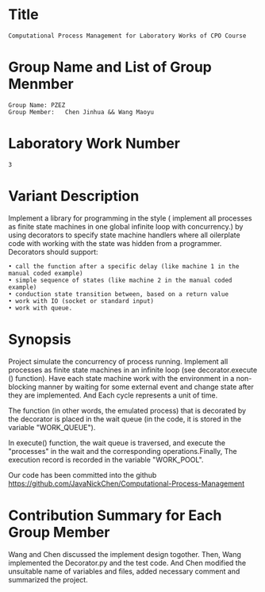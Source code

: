  

# Title  
	Computational Process Management for Laboratory Works of CPO Course    
	
# Group Name and List of Group Menmber      
	Group Name: PZEZ  
	Group Member:   Chen Jinhua && Wang Maoyu       
	
# Laboratory Work Number    
	3    
	
# Variant Description   
Implement a library for programming in the style ( implement  all processes as finite state machines in one global infinite loop with concurrency.) by using decorators to specify state machine handlers where all  oilerplate code with working with the state was hidden from a programmer. Decorators should support:  
    
	• call the function after a specific delay (like machine 1 in the manual coded example)      
	• simple sequence of states (like machine 2 in the manual coded example)    
	• conduction state transition between, based on a return value
	• work with IO (socket or standard input)
	• work with queue.
   
	
# Synopsis
Project simulate the concurrency of process running.
Implement all processes as finite state machines in an infinite loop (see decorator.execute () function). Have each state machine work with the environment in a non-blocking manner by waiting for some external event and change state after they are implemented. And Each cycle represents a unit of time.     

The function (in other words, the emulated process) that is decorated by the decorator is placed in the wait queue (in the code, it is stored in the variable "WORK_QUEUE").    

In execute() function, the wait queue is traversed, and execute the "processes" in the wait and the corresponding operations.Finally, The execution record is recorded in the variable "WORK_POOL".

Our code has been committed into the github https://github.com/JavaNickChen/Computational-Process-Management    

# Contribution Summary for Each Group Member
Wang and Chen discussed the implement design togother. Then, Wang implemented the Decorator.py and the test code. And Chen modified the unsuitable name of variables and files, added necessary comment and summarized the project.

   
